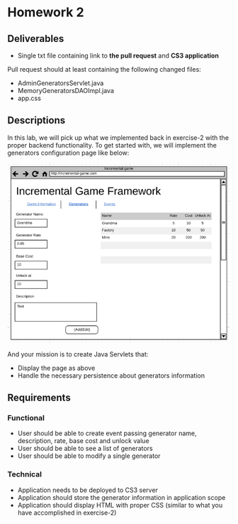 # Homework 2

## Deliverables

* Single txt file containing link to **the pull request** and **CS3 application**

Pull request should at least containing the following changed files:

* AdminGeneratorsServlet.java
* MemoryGeneratorsDAOImpl.java
* app.css

## Descriptions

In this lab, we will pick up what we implemented back in exercise-2 with the
proper backend functionality. To get started with, we will implement the generators
configuration page like below:

![admin generators configuration page](../imgs/project/admin-generators.png)

And your mission is to create Java Servlets that:

* Display the page as above
* Handle the necessary persistence about generators information

## Requirements

### Functional

* User should be able to create event passing generator name, description, rate, base cost and unlock value
* User should be able to see a list of generators
* User should be able to modify a single generator

### Technical

* Application needs to be deployed to CS3 server
* Application should store the generator information in application scope
* Application should display HTML with proper CSS (similar to what you have accomplished in exercise-2)
